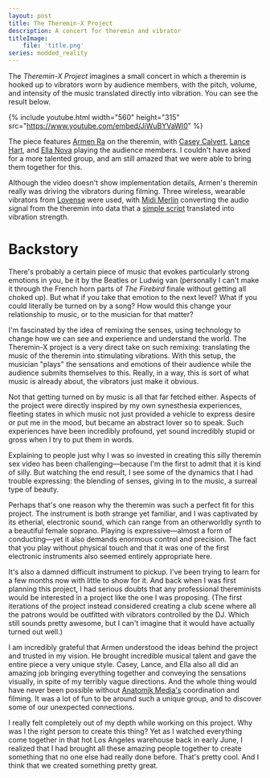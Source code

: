 ```yaml
---
layout: post
title: The Theremin-X Project
description: A concert for theremin and vibrator
titleImage:
    file: 'title.png'
series: modded_reality
---
```


The *Theremin-X Project* imagines a small concert in which a theremin is hooked up to vibrators worn by audience members, with the pitch, volume, and intensity of the music translated directly into vibration. You can see the result below.

{% include youtube.html width="560" height="315" src="https://www.youtube.com/embed/JiWuBYVaWI0" %}

The piece features [Armen Ra](http://armenra.com) on the theremin, with [Casey Calvert](http://caseycalvert.com/), [Lance Hart](http://www.pervout.com), and [Ella Nova](https://twitter.com/ellanovaxxx) playing the audience members. I couldn't have asked for a more talented group, and am still amazed that we were able to bring them together for this.

Although the video doesn't show implementation details, Armen's theremin really was driving the vibrators during filming. Three wireless, wearable vibrators from [Lovense](http://lovense.com) were used, with [Midi Merlin](http://www.randygeorgemusic.com/midimerlin/) converting the audio signal from the theremin into data that a [simple script](https://github.com/mattbierner/theremin-x) translated into vibration strength.

# Backstory
There's probably a certain piece of music that evokes particularly strong emotions in you, be it by the Beatles or Ludwig van (personally I can't make it through the French horn parts of *The Firebird* finale without getting all choked up). But what if you take that emotion to the next level? What if you could literally be turned on by a song? How would this change your relationship to music, or to the musician for that matter?

I'm fascinated by the idea of remixing the senses, using technology to change how we can see and experience and understand the world. The Theremin-X project is a very direct take on such remixing: translating the music of the theremin into stimulating vibrations. With this setup, the musician "plays" the sensations and emotions of their audience while the audience submits themselves to this. Really, in a way, this is sort of what music is already about, the vibrators just make it obvious. 

Not that getting turned on by music is all that far fetched either. Aspects of the project were directly inspired by my own synesthesia experiences, fleeting states in which music not just provided a vehicle to express desire or put me in the mood, but became an abstract lover so to speak. Such experiences have been incredibly profound, yet sound incredibly stupid or gross when I try to put them in words.
 
Explaining to people just why I was so invested in creating this silly theremin sex video has been challenging—because I'm the first to admit that it is kind of silly. But watching the end result, I see some of the dynamics that I had trouble expressing: the blending of senses, giving in to the music, a surreal type of beauty.

Perhaps that's one reason why the theremin was such a perfect fit for this project. The instrument is both strange yet familiar, and I was captivated by its etherial, electronic sound, which can range from an otherworldly synth to a beautiful female soprano. Playing is expressive—almost a form of conducting—yet it also demands enormous control and precision. The fact that you play without physical touch and that it was one of the first electronic instruments also seemed entirely appropriate here.

It's also a damned difficult instrument to pickup. I've been trying to learn for a few months now with little to show for it. And back when I was first planning this project, I had serious doubts that any professional thereminists would be interested in a project like the one I was proposing. (The first iterations of the project instead considered creating a club scene where all the patrons would be outfitted with vibrators controlled by the DJ. Which still sounds pretty awesome, but I can't imagine that it would have actually turned out well.)

I am incredibly grateful that Armen understood the ideas behind the project and trusted in my vision. He brought incredible musical talent and gave the entire piece a very unique style. Casey, Lance, and Ella also all did an amazing job bringing everything together and conveying the sensations visually, in spite of my terribly vague directions. And the whole thing would have never been possible without [Anatomik Media's](https://anatomikmedia.com) coordination and filming. It was a lot of fun to be around such a unique group, and to discover some of our  unexpected connections.

I really felt completely out of my depth while working on this project. Why was I the right person to create this thing? Yet as I watched everything come together in that hot Los Angeles warehouse back in early June, I realized that I had brought all these amazing people together to create something that no one else had really done before. That's pretty cool. And I think that we created something pretty great.
